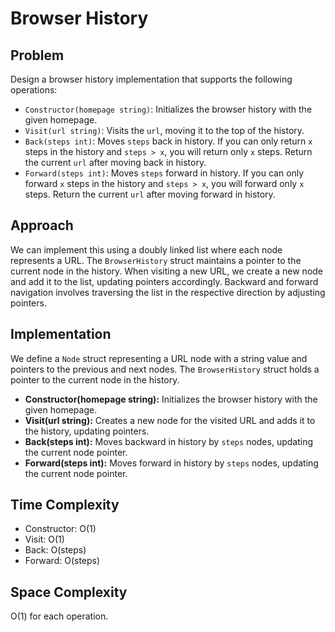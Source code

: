# Browser History

## Problem

Design a browser history implementation that supports the following operations:
- `Constructor(homepage string)`: Initializes the browser history with the given homepage.
- `Visit(url string)`: Visits the `url`, moving it to the top of the history.
- `Back(steps int)`: Moves `steps` back in history. If you can only return `x` steps in the history and `steps > x`, you will return only `x` steps. Return the current `url` after moving back in history.
- `Forward(steps int)`: Moves `steps` forward in history. If you can only forward `x` steps in the history and `steps > x`, you will forward only `x` steps. Return the current `url` after moving forward in history.

## Approach

We can implement this using a doubly linked list where each node represents a URL. The `BrowserHistory` struct maintains a pointer to the current node in the history. When visiting a new URL, we create a new node and add it to the list, updating pointers accordingly. Backward and forward navigation involves traversing the list in the respective direction by adjusting pointers.

## Implementation

We define a `Node` struct representing a URL node with a string value and pointers to the previous and next nodes. The `BrowserHistory` struct holds a pointer to the current node in the history.

- **Constructor(homepage string):** Initializes the browser history with the given homepage.
- **Visit(url string):** Creates a new node for the visited URL and adds it to the history, updating pointers.
- **Back(steps int):** Moves backward in history by `steps` nodes, updating the current node pointer.
- **Forward(steps int):** Moves forward in history by `steps` nodes, updating the current node pointer.

## Time Complexity

- Constructor: O(1)
- Visit: O(1)
- Back: O(steps)
- Forward: O(steps)

## Space Complexity

O(1) for each operation.
